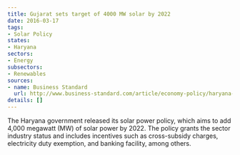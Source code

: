 ```yaml
---
title: Gujarat sets target of 4000 MW solar by 2022
date: 2016-03-17
tags:
- Solar Policy
states:
- Haryana
sectors:
- Energy
subsectors:
- Renewables
sources:
- name: Business Standard
  url: http://www.business-standard.com/article/economy-policy/haryana-to-promote-solar-power-plants-on-canals-116030800954_1.html
details: []
---
```


The Haryana government released its solar power policy, which aims to add 4,000 megawatt (MW) of solar power by 2022. The policy grants the sector industry status and includes incentives such as cross-subsidy charges, electricity duty exemption, and banking facility, among others.
